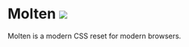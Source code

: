 # Molten ![](https://img.shields.io/circleci/project/wulkano/molten.svg)
Molten is a modern CSS reset for modern browsers.
